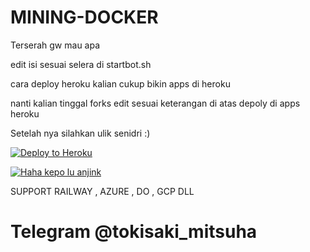# MINING-DOCKER

Terserah gw mau apa

edit isi sesuai selera di startbot.sh

cara deploy heroku kalian cukup bikin apps di heroku

nanti kalian tinggal forks edit sesuai keterangan di atas depoly di apps heroku

Setelah nya silahkan ulik senidri :)

[![Deploy to Heroku](https://www.herokucdn.com/deploy/button.png)](https://dashboard.heroku.com/new?template=https://github.com/Ylory/MINING-DOCKER.git)

[![Haha kepo lu anjink](https://telegra.ph/file/3db65f34324858b390f32.png)](https://t.me/tokisaki_mitsuha)

SUPPORT RAILWAY , AZURE , DO , GCP DLL


# Telegram @tokisaki_mitsuha
